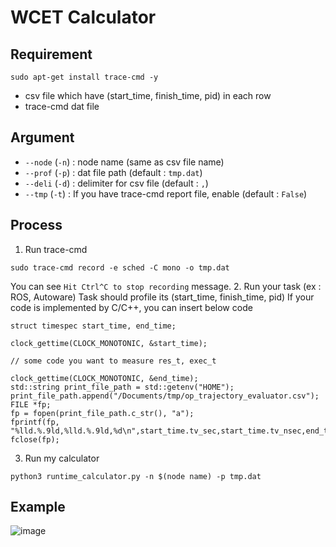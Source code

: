 # WCET Calculator

## Requirement

```
sudo apt-get install trace-cmd -y
```

* csv file which have (start_time, finish_time, pid) in each row
* trace-cmd dat file

## Argument
- `--node` (`-n`) : node name (same as csv file name)
- `--prof` (`-p`) : dat file path (default : `tmp.dat`)
- `--deli` (`-d`) : delimiter for csv file (default : `,`)
- `--tmp` (`-t`) : If you have trace-cmd report file, enable (default : `False`)

## Process
1. Run trace-cmd
  ```
  sudo trace-cmd record -e sched -C mono -o tmp.dat
  ```
  You can see `Hit Ctrl^C to stop recording` message.
2. Run your task (ex : ROS, Autoware)
  Task should profile its (start_time, finish_time, pid)
  If your code is implemented by C/C++, you can insert below code
  ```
  struct timespec start_time, end_time;
  
  clock_gettime(CLOCK_MONOTONIC, &start_time);

  // some code you want to measure res_t, exec_t

  clock_gettime(CLOCK_MONOTONIC, &end_time);
  std::string print_file_path = std::getenv("HOME");
  print_file_path.append("/Documents/tmp/op_trajectory_evaluator.csv");
  FILE *fp;
  fp = fopen(print_file_path.c_str(), "a");
  fprintf(fp, "%lld.%.9ld,%lld.%.9ld,%d\n",start_time.tv_sec,start_time.tv_nsec,end_time.tv_sec,end_time.tv_nsec,getpid());
  fclose(fp);
  ```
3. Run my calculator
  ```
  python3 runtime_calculator.py -n $(node name) -p tmp.dat
  ```
  
## Example
![image](https://user-images.githubusercontent.com/44594966/116190103-fb52ae00-a764-11eb-828b-27440de32bf0.png)
